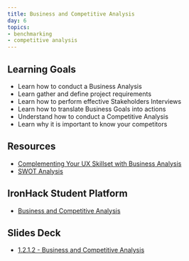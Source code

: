 ```yaml
---
title: Business and Competitive Analysis
day: 6
topics:
- benchmarking
- competitive analysis
---
```

## Learning Goals
- Learn how to conduct a Business Analysis
- Learn gather and define project requirements
- Learn how to perform effective Stakeholders Interviews
- Learn how to translate Business Goals into actions
- Understand how to conduct a Competitive Analysis
- Learn why it is important to know your competitors

## Resources
- [Complementing Your UX Skillset with Business Analysis](https://www.uxmatters.com/mt/archives/2017/07/complementing-your-ux-skillset-with-business-analysis.php)
- [SWOT Analysis](https://www.mindtools.com/pages/article/newTMC_05.htm)
## IronHack Student Platform
- [Business and Competitive Analysis](http://learn.ironhack.com/#/learning_unit/7032)

## Slides Deck
- [1.2.1.2 - Business and Competitive Analysis](https://docs.google.com/presentation/d/1EMPublWOSS2MfzRhRsprWDQtbpyAT9yhV8HEdgtQBWo/edit#slide=id.g4123adfa1f_2_50)
